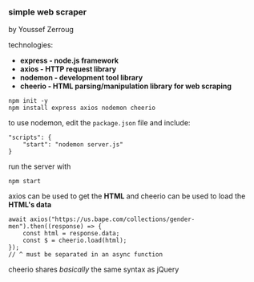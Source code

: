 ### simple web scraper

by Youssef Zerroug

technologies:

- **express - node.js framework**
- **axios - HTTP request library**
- **nodemon - development tool library**
- **cheerio - HTML parsing/manipulation library for web scraping**

```
npm init -y
npm install express axios nodemon cheerio
```

to use nodemon, edit the `package.json` file and include:

```
"scripts": {
    "start": "nodemon server.js"
}
```

run the server with

```
npm start
```

axios can be used to get the **HTML** and cheerio can be used to load the **HTML's data**

```
await axios("https://us.bape.com/collections/gender-men").then((response) => {
    const html = response.data;
    const $ = cheerio.load(html);
});
// ^ must be separated in an async function
```

cheerio shares *basically* the same syntax as jQuery